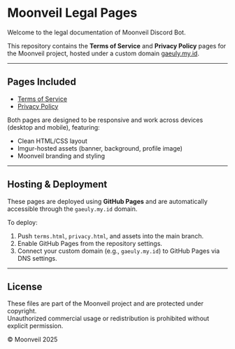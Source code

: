 # Moonveil Legal Pages

Welcome to the legal documentation of Moonveil Discord Bot.

This repository contains the **Terms of Service** and **Privacy Policy** pages for the Moonveil project, hosted under a custom domain [gaeuly.my.id](https://gaeuly.my.id).

---

## Pages Included

- [Terms of Service](https://gaeuly.my.id/terms.html)
- [Privacy Policy](https://gaeuly.my.id/privacy.html)

Both pages are designed to be responsive and work across devices (desktop and mobile), featuring:
- Clean HTML/CSS layout
- Imgur-hosted assets (banner, background, profile image)
- Moonveil branding and styling

---

## Hosting & Deployment

These pages are deployed using **GitHub Pages** and are automatically accessible through the `gaeuly.my.id` domain.

To deploy:
1. Push `terms.html`, `privacy.html`, and assets into the main branch.
2. Enable GitHub Pages from the repository settings.
3. Connect your custom domain (e.g., `gaeuly.my.id`) to GitHub Pages via DNS settings.

---

## License

These files are part of the Moonveil project and are protected under copyright.  
Unauthorized commercial usage or redistribution is prohibited without explicit permission.

© Moonveil 2025
